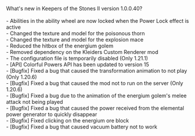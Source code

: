 What's new in Keepers of the Stones II version 1.0.0.40?<br/>
<br />- Abilities in the ability wheel are now locked when the Power Lock effect is active
<br />- Changed the texture and model for the poisonous thorn
<br />- Changed the texture and model for the explosion mace
<br />- Reduced the hitbox of the energium golem
<br />- Removed dependency on the Kleiders Custom Renderer mod
<br />- The configuration file is temporarily disabled (Only 1.21.1)
<br />- [API] Colorful Powers API has been updated to version 15
<br />- [Bugfix] Fixed a bug that caused the transformation animation to not play (Only 1.20.6)
<br />- [Bugfix] Fixed a bug that caused the mod not to run on the server (Only 1.20.6)
<br />- [Bugfix] Fixed a bug due to the animation of the energium golem's melee attack not being played
<br />- [Bugfix] Fixed a bug that caused the power received from the elemental power generator to quickly disappear
<br />- [Bugfix] Fixed clicking on the energium ore block
<br />- [Bugfix] Fixed a bug that caused vacuum battery not to work